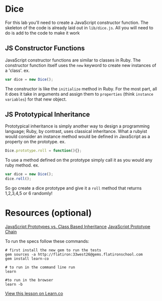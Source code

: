 # Dice

For this lab you'll need to create a JavaScript constructor function.  The skeleton of the code is already laid out in `lib/dice.js`.  All you will need to do is add to the code to make it work

## JS Constructor Functions
JavaScript constructor functions are similar to classes in Ruby.  The constructor function itself uses the `new` keyword to create new instances of a 'class'.
ex.
```javascript
var dice = new Dice();
```
The constructor is like the `initialize` method in Ruby.  For the most part, all it does it take in arguments and assign them to `properties` (think `instance variables`) for that new object.

## JS Prototypical Inheritance
Prototypical inheritance is simply another way to design a programming language; Ruby, by contrast, uses classical inheritance. What a rubyist would consider an instance method would be defined in JavaScript as a property on the prototype.
ex.
```javascript
Dice.prototype.roll = function(){};
```
To use a method defined on the prototype simply call it as you would any ruby method.
ex.
```javascript
var dice = new Dice();
dice.roll();
```

So go create a dice prototype and give it a `roll` method that returns 1,2,3,4,5 or 6 randomly!

# Resources (optional)
[JavaScript Prototypes vs. Class Based Inheritance](https://developer.mozilla.org/en-US/docs/Web/JavaScript/Guide/Details_of_the_Object_Model)
[JavaScript Prototype Chain](https://developer.mozilla.org/en-US/docs/Web/JavaScript/Guide/Inheritance_and_the_prototype_chain)

To run the specs follow these commands:
```shell
# first install the new gem to run the tests
gem sources -a http://flatiron:33west26@gems.flatironschool.com
gem install learn-co

# to run in the command line run
learn

#to run in the browser
learn -b
```

<a href='https://learn.co/lessons/dice-oo.js' data-visibility='hidden'>View this lesson on Learn.co</a>
